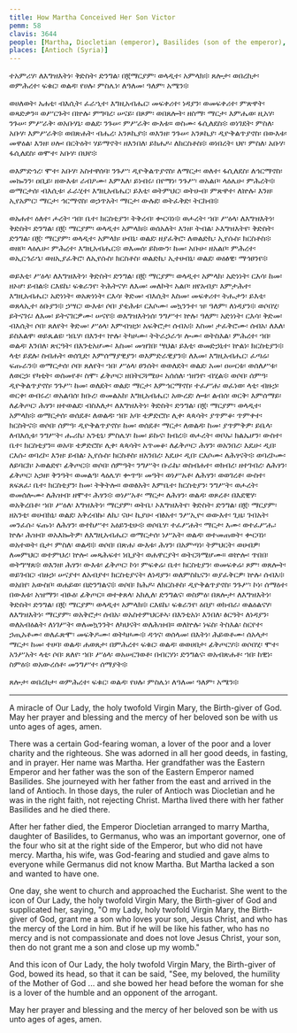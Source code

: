 ```yaml
---
title: How Martha Conceived Her Son Victor
pemm: 58
clavis: 3644
people: [Martha, Diocletian (emperor), Basilides (son of the emperor), Germanus, Victor (martyr)]
places: [Antioch (Syria)]
---
```

ተአምሪሃ፡ ለእግዝእትነ፡ ቅድስት፡ ድንግል፡ በ፪ማርያም፡ ወላዲተ፡ አምላክ፨ ጸሎታ፡ ወበረከታ፡ ወምሕረተ፡ ፍቁር፡ ወልዳ፡ የሀሉ፡ ምስሌነ፡ ለዓለመ፡ ዓለም፡ አሜን፨

ወሀለወት፡ አሐቲ፡ ብእሲት፡ ፈራኂተ፡ እግዚአብሔር፡ መፍቀሪተ፡ ነዳያን፡ ወመፍቀሪተ፡ ምጽዋት፡ ወጻድቃን። ወሥርጉት፡ በኵሉ፡ ምግባረ፡ ሠናይ፡ በጾም፡ ወበጸሎት፡ ዘስማ፡ ማርታ፡ እምሔወ፡ ዚአሃ፡ ንጉሠ፡ ምሥራቅ፡ ወአቡሃኒ፡ ወልደ፡ ንጉሠ፡ ምሥራቅ፡ ውእቱ። ወስሙ፡ ፋሲለደስ፨ ወነገደት፡ ምስለ፡ አቡሃ፡ እምሥራቅ፨ ወበጽሐት፡ ብሔረ፡ አንጾኪያ፨ ወእንዘ፡ ንጉሠ፡ አንጾኪያ፡ ዲዮቅልጥያኖስ፡ በውእቱ፡ መዋዕል፡ እንዘ፡ ሀሎ፡ በርትዕት፡ ሃይማኖት፡ ዘእንበለ፡ ይክሐዶ፡ ለክርስቶስ፨ ወነበረት፡ ህየ፡ ምስለ፡ አቡሃ፡ ፋሲለደስ፡ ወሞተ፡ አቡሃ፡ በህየ፨

ወእምድኅረ፡ ሞተ፡ አቡሃ፡ አስተዋሰባ፡ ንጉሥ፡ ዲዮቅልጥያኖስ፡ ለማርታ፡ ወለተ፡ ፋሲለደስ፡ ለኅርማኖስ፡ መኰንን፡ ዐቢይ፡ ዘውእቱ፡ ራብዖሙ፡ እምእለ፡ ይነብሩ፡ በየማነ፡ ንጉሥ፡ ወአልቦ፡ ላዕሌሁ፡ ምሕረት፨ ወማርታሰ፡ ብእሲቱ፡ ፈራሂተ፡ እግዚአብሔር፡ ይእቲ፡ ወትምህር፡ ወትሁብ፡ ምጽዋተ፡ ለኵሉ፡ እንዘ፡ ኢየአምር፡ ማርታ፡ ኅርማኖስ፡ ወኃጥአት፡ ማርታ፡ ውሉደ፡ ወትፈቅድ፡ ትርከብ፨

ወአሐተ፡ ዕለተ፡ ሖረት፡ ኀበ፡ ቤተ፡ ክርስቲያን፡ ትቅረብ፡ ቍርባነ፨ ወሖረት፡ ኀበ፡ ሥዕላ፡ ለእግዝእትነ፡ ቅድስት፡ ድንግል፡ በ፪፡ ማርያም፡ ወላዲተ፡ አምላክ፨ ወሰአለት፡ እንዘ፡ ትብል፡ ኦእግዝእትየ፡ ቅድስት፡ ድንግል፡ በ፪፡ ማርያም፡ ወላዲተ፡ አምላክ፡ ሀብኒ፡ ወልደ፡ ዘያፈቅሮ፡ ለወልድኪ፡ ኢየሱስ፡ ክርስቶስ፨ ወዘቦ፡ ላዕሌሁ፡ ምሕረተ፡ እግዚአብሔር፨ ወእመሰ፡ ይከውን፡ ከመ፡ አቡሁ፡ ዘአልቦ፡ ምሕረተ፡ ወኢርኅራኄ፡ ወዘኢያፈቅሮ፡ ለኢየሱስ፡ ክርስቶስ፡ ወልድኪ፡ ኢተሀብኒ፡ ወልደ፡ ወዕፅዊ፡ ማኅፀንየ፨

ወይእቲ፡ ሥዕላ፡ ለእግዝእትነ፡ ቅድስት፡ ድንግል፡ በ፪፡ ማርያም፡ ወላዲተ፡ አምላክ፡ አድነነት፡ ርእሳ፡ ከመ፡ ዘኦሆ፡ ይብል፨ ርእዩኬ፡ ፍቁራንየ፡ ትሕትናሃ፡ ለእመ፡ መለኮት፡ አልቦ፡ ዘየአብያ፡ እምታሕተ፡ እግዚአብሔር፡ አድነነት፡ ወአጽነነት፡ ርእሳ፡ ቅድመ፡ ብእሲት፡ እስመ፡ መፍቀሪተ፡ ትሑታን፡ ይእቲ፡ ወጸላኢተ፡ ዕቡያን፨ ኃሣር፡ ውእቱ፡ ሶበ፡ ያቴሕቱ፡ ርእሶሙ፡ መኳንንተ፡ ዝ፡ ዓለም፡ ለነዳያን፨ ወሶበሂ፡ ይትናገሩ፡ ለእመ፡ ይትናገርዎሙ፡ ሠናየ፨ ወእግዝእትነሰ፡ ንግሥተ፡ ኵሉ፡ ዓለም፡ አድነነት፡ ርእሳ፡ ቅድመ፡ ብእሲት፡ ሶበ፡ ጸለየት፡ ቅድመ፡ ሥዕላ፡ እምብዝኃ፡ አፍቅሮታ፡ ሰብአ፨ እስመ፡ ታፈቅሮሙ፡ ሰብአ፡ ለእለ፡ ይስእልዋ፡ ወይጼልዩ፡ ኀቤሃ፡ በእንተ፡ ኵሉ፡ ትካዞሙ፡ ትትራኃራኅ፡ ሎሙ፡ ወትስእል፡ ምሕረተ፡ ኀበ፡ ወልዳ፡ እንበለ፡ ጽርዓት፡ በእንቲአሆሙ፡ እስመ፡ መዝገበ፡ ሣህል፡ ይእቲ፡ ወመድኃኒተ፡ ኵልነ፡ ክርስቲያን፨ ላቲ፡ ይደሉ፡ ስብሐት፡ ወሰጊድ፡ እምሰማያዊያን፡ ወእምድራዊያን፨ ለእመ፡ እግዚአብሔር፡ ፈጣሬ፡ ፍጡራን፨ ወማርታሰ፡ ሶበ፡ ጸለየት፡ ኀበ፡ ሥዕላ፡ ፀንሰት፡ ወወለደት፡ ወልደ፡ አመ፡ ዐሠርቱ፡ ወሰለሥቱ፡ ለወርኃ፡ የካቲት፡ ወሰመየቶ፡ ስሞ፡ ፊቅጦር፡ ዘበትርጓሜሁ፡ አሰሰለ፡ ኀዘንየ፡ ብሂል፨ ወሶበ፡ ሰምዓ፡ ዲዮቅልጥያኖስ፡ ንጉሥ፡ ከመ፡ ወለደት፡ ወልደ፡ ማርታ፡ እምኅርማኖስ፡ ተፈሥሐ፡ ወፈነወ፡ ላቲ፡ ብዙኃ፡ ወርቀ፡ ወብሩረ፡ ወአልባሰ፡ ክቡረ፡ ወመልአከ፡ እግዚአብሔር፡ አውረደ፡ ሎቱ፡ ልብሰ፡ ወርቅ፡ እምሰማይ፡ ለፊቅጦር፡ ሕፃን፡ ዘተወልደ፡ ብስእለታ፡ ለእግዝእትነ፡ ቅድስት፡ ድንግል፡ በ፪፡ ማርያም፡ ወላዲተ፡ አምላክ፨ ወማርታሰ፡ ወሰደቶ፡ ለወልዳ፡ ኀበ፡ አባ፡ ቴዎድሮስ፡ ሊቀ፡ ጳጳሳት፡ ያጥምቆ፡ ጥምቀተ፡ ክርስትና፨ ወሶበ፡ ሰምዓ፡ ዲዮቅልጥያኖስ፡ ከመ፡ ወሰደቶ፡ ማርታ፡ ለወልዳ፡ ከመ፡ ያጥምቅዎ፡ ይቤላ፡ ለብእሲቱ፡ ንግሥት፡ ሑሪኬ፡ አንቲኒ፡ ምስሌሃ፡ ከመ፡ ይኩና፡ ክብረ፨ ወሖረት፡ ወቦኡ፡ ክልኤሆን፡ ውስተ፡ ቤተ፡ ክርስቲያን። ወአባ፡ ቴዎድሮስ፡ ሊቀ፡ ጳጳሳት፡ አጥመቆ፡ ለፊቅጦር፡ ሕፃን፡ ወአንበረ፡ እዴሁ፡ ዲበ፡ ርእሱ፡ ወባረኮ፡ እንዘ፡ ይብል፡ ኢየሱስ፡ ክርስቶስ፡ ዘአንበረ፡ እዴሁ፡ ዲበ፡ ርእሶሙ፡ ለሕፃናት፨ ወባረኮሙ፡ ለይባርክ፡ ኦወልድየ፡ ፊቅጦር፨ ወሶበ፡ ሰምዓት፡ ንግሥት፡ ቡራኬ፡ ወስብሐተ፡ ወክብረ፡ ዘተገብረ፡ ለሕፃን፡ ፊቅጦር፡ አኃዘ፡ ቅንዓት፡ ወመልዓ፡ ላዕሌሃ፡ ቍጥዓ፡ መዓት፡ ወነሥአቶ፡ ለሕፃን፡ ወወገረቶ፡ ውስተ፡ ጸፍጸፈ፡ ቤተ፡ ክርስቲያን፡ ከመ፡ ትቅትሎ። ወወፅአት፡ እምቤተ፡ ክርስቲያን፡ ንግሥት፡ ወሖረት፡ ወመሰሎሙ፡ ለሕዝብ፡ ዘሞተ፡ ሕፃን፨ ወነሥአቶ፡ ማርታ፡ ለሕፃን፡ ወልዳ፡ ወጾረቶ፡ በእደዊሃ፡ ወአቅረበቶ፡ ኀበ፡ ሥዕለ፡ እግዝእትነ፡ ማርያም፡ ወትቤ፡ ኦእግዝእትየ፡ ቅድስት፡ ድንግል፡ በ፪፡ ማርያም፡ ዘአንቲ፡ ወሀብክኒ፡ ወልደ፡ አቅረብኩ፡ ለኪ፡ ናሁ፡ ኪያሁ፡ ብፅአተ፡ ንሥኢዮ፡ ወውእተ፡ ጊዜ፡ ገብአት፡ መንፈሱ፡ ፍጡነ፡ ለሕፃን፡ ወተከሥተ፡ አዕይንቲሁ፨ ወሶቤሃ፡ ተፈሥሐት፡ ማርታ፡ እሙ፡ ወተፈሥሑ፡ ኵሉ፡ ሕዝብ፡ ወአእኰትዎ፡ ለእግዚአብሔር፡ ወማርታሰ፡ ነሥአት፡ ወልዳ፡ ወተመጠወት፡ ቍርባነ፡ ወአተወት፡ ቤታ፡ ምስለ፡ ወልዳ፨ ወሶበ፡ በጽሐ፡ ውእቱ፡ ሕፃን፡ በአምጣነ፡ ትምህርት፡ ወሀብዎ፡ ለመምህር፡ ወተምህረ፡ ኵሎ፡ መጻሕፍተ፡ ነቢያት፡ ወሐዋርያት፡ ወትርጓሜሆሙ። ወኵሎ፡ ጥበበ፡ ወትግሣጸ፨ ወእንዘ፡ ሕፃን፡ ውእቱ፡ ፊቅጦር፡ ኮነ፡ ምፍቀሬ፡ ቤተ፡ ክርስቲያን፡ ወመፍቀሬ፡ ጾም፡ ወጸሎት፡ ወይገብር፡ ብዙኃ፡ ሠናያተ፡ ለአብያተ፡ ክርስቲያናት፡ ለነዳያን፡ ወለምስኪናን፡ ወያፈቅርዎ፡ ኵሉ፡ ሰብእ፨ ወአበየ፡ አውስቦ፡ ወሐይወ፡ በድንግልና፨ ወሶበ፡ ክሕዶ፡ ለክርስቶስ፡ ዲዮቅልጥያኖስ፡ ንጉሥ፡ ኮነ፡ ሰማዕተ፡ በውእቱ፡ አዝማን፡ ብፁዕ፡ ፊቅጦር። ወተቀጸላ፡ አክሊለ፡ ድንግልና፡ ወስምዕ፡ በጸሎታ፡ ለእግዝእትነ፡ ቅድስት፡ ድንግል፡ በ፪፡ ማርያም፡ ወላዲተ፡ አምላክ፨ ርእዩኬ፡ ፍቁራንየ፡ ዕበያ፡ ወክብራ፡ ወልዕልናሃ፡ ለእግዝእትነ፡ ማርያም፡ ወአቅሮታ፡ ሰብአ፡ ወአስተምህርቶኣ፡ በእንቲአነ፡ እንበለ፡ ፅርዓት፡ ለነዳያን፡ ወለአብዕልት፡ ለነገሥት፡ ወለመኳንንት፡ ለካህናት፡ ወለሕዝብ። ወለኵሉ፡ ነፍስ፡ ትስእል፡ ስርየተ፡ ኃጢአቶሙ፡ ወለፈጽሞ፡ መፍቅዶሙ፡ ወትካዞሙ፨ ዳኅና፡ ወሰላመ፡ በእትነ፡ ሕይወቶሙ፡ ሰአላታ፡ ማርታ፡ ከመ፡ ተሀባ፡ ወልዳ፡ ሐወጸታ፡ በምሕረተ፡ ፍቁር፡ ወልዳ፡ ወወሀበታ፡ ፊቅጦርሃ፨ ወሶበሂ፡ ሞተ፡ አንሥአት፡ ላቲ፡ ሶበ፡ ጸለየ፡ ኀበ፡ ሥዕላ፡ ወአሠርገወቶ፡ በብርሃነ፡ ድንግልና፡ ወአብጽሐቶ፡ ኀበ፡ ከዊነ፡ ስምዕ፨ ወአውረሰቶ፡ መንግሥተ፡ ሰማያት፨

ጸሎታ፡ ወበረከታ፡ ወምሕረተ፡ ፍቁር፡ ወልዳ፡ የሀሉ፡ ምስሌነ፡ ለዓለመ፡ ዓለም፡ አሜን፨

----

A miracle of Our Lady, the holy twofold Virgin Mary, the Birth-giver of God. May her prayer and blessing and the mercy of her beloved son be with us unto ages of ages, amen.

There was a certain God-fearing woman, a lover of the poor and a lover charity and the righteous. She was adorned in all her good deeds, in fasting, and in prayer. Her name was Martha. Her grandfather was the Eastern Emperor and her father was the son of the Eastern Emperor named Basilides. She journeyed with her father from the east and arrived in the land of Antioch. In those days, the ruler of Antioch was Diocletian and he was in the right faith, not rejecting Christ. Martha lived there with her father Basilides and he died there.

After her father died, the Emperor Diocletian arranged to marry Martha, daughter of Basilides, to Germanus, who was an important governor, one of the four who sit at the right side of the Emperor, but who did not have mercy. Martha, his wife, was God-fearing and studied and gave alms to everyone while Germanus did not know Martha. But Martha lacked a son and wanted to have one.

One day, she went to church and approached the Eucharist. She went to the icon of Our Lady, the holy twofold Virgin Mary, the Birth-giver of God and supplicated her, saying, "O my Lady, holy twofold Virgin Mary, the Birth-giver of God, grant me a son who loves your son, Jesus Christ, and who has the mercy of the Lord in him. But if he will be like his father, who has no mercy and is not compassionate and does not love Jesus Christ, your son, then do not grant me a son and close up my womb."

And this icon of Our Lady, the holy twofold Virgin Mary, the Birth-giver of God, bowed its head, so that it can be said, "See, my beloved, the humility of the Mother of God ... and she bowed her head before the woman for she is a lover of the humble and an opponent of the arrogant. 

May her prayer and blessing and the mercy of her beloved son be with us unto ages of ages, amen.